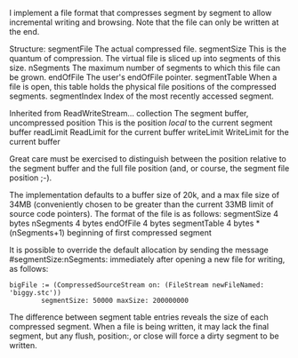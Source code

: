 I implement a file format that compresses segment by segment to allow incremental writing and browsing.  Note that the file can only be written at the end.

Structure:
segmentFile		The actual compressed file.
segmentSize		This is the quantum of compression.  The virtual file is sliced up
				into segments of this size.
nSegments		The maximum number of segments to which this file can be grown.
endOfFile		The user's endOfFile pointer.
segmentTable	When a file is open, this table holds the physical file positions
				of the compressed segments.
segmentIndex	Index of the most recently accessed segment.

Inherited from ReadWriteStream...
collection		The segment buffer, uncompressed
position			This is the position *local* to the current segment buffer
readLimit		ReadLimit for the current buffer
writeLimit		WriteLimit for the current buffer

Great care must be exercised to distinguish between the position relative to the segment buffer and the full file position (and, or course, the segment file position ;-).

The implementation defaults to a buffer size of 20k, and a max file size of 34MB (conveniently chosen to be greater than the current 33MB limit of source code pointers).  The format of the file is as follows:
	segmentSize		4 bytes
	nSegments		4 bytes
	endOfFile		4 bytes
	segmentTable	4 bytes * (nSegments+1)
	beginning of first compressed segment

It is possible to override the default allocation by sending the message #segmentSize:nSegments: immediately after opening a new file for writing, as follows:

	bigFile := (CompressedSourceStream on: (FileStream newFileNamed: 'biggy.stc'))
			segmentSize: 50000 maxSize: 200000000

The difference between segment table entries reveals the size of each compressed segment.  When a file is being written, it may lack the final segment, but any flush, position:, or close will force a dirty segment to be written.